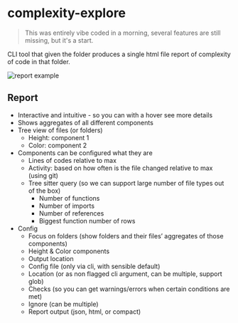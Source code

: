 # complexity-explore

> This was entirely vibe coded in a morning, several features are still missing, but it's a start.

CLI tool that given the folder produces a single html file report of complexity of code in that folder.

![report example](https://otivdev.ams3.cdn.digitaloceanspaces.com/github/Screenshot%202025-08-20%20at%2011.28.52.png)

## Report

- Interactive and intuitive - so you can with a hover see more details
- Shows aggregates of all different components
- Tree view of files (or folders)
    - Height: component 1
    - Color: component 2
- Components can be configured what they are
    - Lines of codes relative to max
    - Activity: based on how often is the file changed relative to max (using git)
    - Tree sitter query (so we can support large number of file types out of the box)
        - Number of functions
        - Number of imports
        - Number of references
        - Biggest function number of rows
- Config
    - Focus on folders (show folders and their files’ aggregates of those components)
    - Height & Color components
    - Output location
    - Config file (only via cli, with sensible default)
    - Location (or as non flagged cli argument, can be multiple, support glob)
    - Checks (so you can get warnings/errors when certain conditions are met)
    - Ignore (can be multiple)
    - Report output (json, html, or compact)
